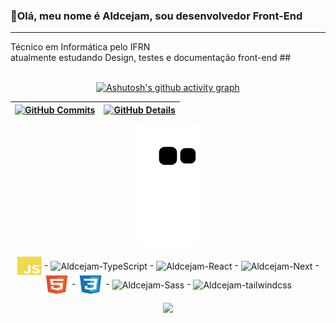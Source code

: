 ### 🙂Olá, meu nome é Aldcejam, sou desenvolvedor Front-End

  <hr/>
  Técnico em Informática pelo IFRN <br>
  atualmente estudando Design, testes e documentação front-end
  ## 
<div style="display: inline_block"><br>
  
  
 <div align="center" > 
 
   [![Ashutosh's github activity graph](https://github-readme-activity-graph.cyclic.app/graph?username=Aldcejam&bg_color=red&color=bd93f9&line=bd93f9&point=f1f5f9&area=true&hide_border=true)](https://github.com/ashutosh00710/github-readme-activity-graph)

 | [![GitHub Commits](http://github-profile-summary-cards.vercel.app/api/cards/productive-time?username=Aldcejam&theme=dracula&utcOffset=-3)](https://github.com/vn7n24fzkq/github-profile-summary-cards) | [![GitHub Details](http://github-profile-summary-cards.vercel.app/api/cards/profile-details?username=Aldcejam&theme=dracula)](https://github.com/vn7n24fzkq/github-profile-summary-cards) |  
 | ----------- | ----------- |
  
 
   ![Snake animation](https://github.com/Aldcejam/Aldcejam/blob/output/github-contribution-grid-snake.svg)
   
   <img align="center" alt="Aldcejam-Js" height="30" width="40" src="https://raw.githubusercontent.com/devicons/devicon/master/icons/javascript/javascript-plain.svg"> - 
  <img align="center" alt="Aldcejam-TypeScript" height="30" width="40" src="https://cdn.jsdelivr.net/gh/devicons/devicon/icons/typescript/typescript-original.svg" /> - 
  <img align="center" alt="Aldcejam-React" height="30" width="40" src="https://img.shields.io/badge/React-20232A?style=for-the-badge&logo=react&logoColor=61DAFB" /> - 
  <img align="center" alt="Aldcejam-Next" height="30" width="100px" src="https://cdn.jsdelivr.net/gh/devicons/devicon/icons/nextjs/nextjs-line.svg" /> - 
  <img align="center" alt="Aldcejam-HTML" height="30" width="40" src="https://raw.githubusercontent.com/devicons/devicon/master/icons/html5/html5-original.svg"> - 
  <img align="center" alt="Aldcejam-CSS" height="30" width="40" src="https://raw.githubusercontent.com/devicons/devicon/master/icons/css3/css3-original.svg"> - 
  <img align="center" alt="Aldcejam-Sass" height="30" width="40" src="https://cdn.jsdelivr.net/gh/devicons/devicon/icons/sass/sass-original.svg"> - 
  <img align="center" alt="Aldcejam-tailwindcss" height="30" width="40" src="https://cdn.jsdelivr.net/gh/devicons/devicon/icons/tailwindcss/tailwindcss-plain.svg">
   
 <div style="">
   <div align='center'>
<a height="150em" href="http://www.github.com/Aldcejam">
  <img src="https://github-readme-streak-stats.herokuapp.com/?user=Aldcejam&stroke=bd93f9&background=171717&ring=3382ed&fire=3382ed&currStreakNum=bd93f9&currStreakLabel=3382ed&sideNums=bd93f9&sideLabels=bd93f9&dates=bd93f9&hide_border=true" /></a>
</div>
 </div>

